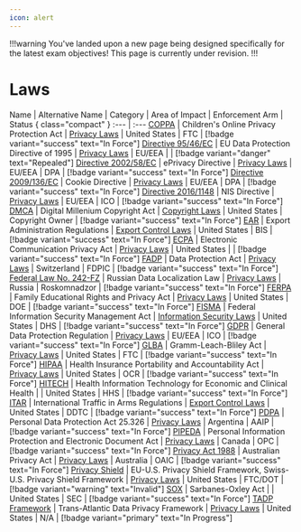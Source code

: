 ```yaml
---
icon: alert
---
```


!!!warning
You've landed upon a new page being designed specifically for the latest exam objectives! This page is currently under revision.
!!!

# Laws

Name | Alternative Name | Category | Area of Impact | Enforcement Arm | Status { class="compact" }
:--- | :---
[COPPA](/laws/coppa.md) | Children's Online Privacy Protection Act | [Privacy Laws](/categories/privacy-laws/) | United States | FTC | [!badge variant="success" text="In Force"]
[Directive 95/46/EC](/laws/directive-95-46-ec.md) | EU Data Protection Directive of 1995 | [Privacy Laws](/categories/privacy-laws) | EU/EEA | | [!badge variant="danger" text="Repealed"]
[Directive 2002/58/EC](/laws/directive-2002-58-ec.md) | ePrivacy Directive | [Privacy Laws](/categories/privacy-laws/) | EU/EEA | DPA | [!badge variant="success" text="In Force"]
[Directive 2009/136/EC](/laws/directive-2009-136-ec.md) | Cookie Directive | [Privacy Laws](/categories/privacy-laws) | EU/EEA | DPA | [!badge variant="success" text="In Force"]
[Directive 2016/1148](/laws/directive-2016-1148.md) | NIS Directive | [Privacy Laws](/categories/privacy-laws) | EU/EEA | ICO | [!badge variant="success" text="In Force"]
[DMCA](/laws/dmca.md) | Digital Millenium Copyright Act | [Copyright Laws](/categories/copyright-laws/) | United States | Copyright Owner | [!badge variant="success" text="In Force"]
[EAR](/laws/ear.md) | Export Administration Regulations | [Export Control Laws](/categories/export-control-laws/) | United States | BIS | [!badge variant="success" text="In Force"]
[ECPA](/laws/ecpa.md) | Electronic Communication Privacy Act | [Privacy Laws](/categories/privacy-laws/) | United States | | [!badge variant="success" text="In Force"]
[FADP](/laws/fadp.md) | Data Protection Act | [Privacy Laws](/categories/privacy-laws/) | Switzerland | FDPIC | [!badge variant="success" text="In Force"]
[Federal Law No. 242-FZ](/laws/federal-law-no-242-fz.md) | Russian Data Localization Law | [Privacy Laws](/categories/privacy-laws/) | Russia | Roskomnadzor | [!badge variant="success" text="In Force"]
[FERPA](/laws/ferpa.md) | Family Educational Rights and Privacy Act | [Privacy Laws](/categories/privacy-laws/) | United States | DOE | [!badge variant="success" text="In Force"]
[FISMA](/laws/fisma.md) | Federal Information Security Management Act | [Information Security Laws](/categories/information-security-laws/) | United States | DHS | [!badge variant="success" text="In Force"]
[GDPR](/laws/gdpr.md) | General Data Protection Regulation | [Privacy Laws](/categories/privacy-laws/) | EU/EEA | ICO | [!badge variant="success" text="In Force"]
[GLBA](/laws/glba.md) | Gramm-Leach-Bliley Act | [Privacy Laws](/categories/privacy-laws/) | United States | FTC | [!badge variant="success" text="In Force"]
[HIPAA](/laws/hipaa.md) | Health Insurance Portability and Accountability Act | [Privacy Laws](/categories/privacy-laws/) | United States | OCR | [!badge variant="success" text="In Force"]
[HITECH](/laws/hitech.md) | Health Information Technology for Economic and Clinical Health | | United States | HHS | [!badge variant="success" text="In Force"]
[ITAR](/laws/itar.md) | International Traffic in Arms Regulations | [Export Control Laws](/categories/privacy-laws/) | United States | DDTC | [!badge variant="success" text="In Force"]
[PDPA](/laws/pdpa.md) | Personal Data Protection Act 25.326 | [Privacy Laws](/categories/privacy-laws/) | Argentina | AAIP | [!badge variant="success" text="In Force"]
[PIPEDA](/laws/pipeda.md) | Personal Information Protection and Electronic Document Act | [Privacy Laws](/categories/privacy-laws/) | Canada | OPC | [!badge variant="success" text="In Force"]
[Privacy Act 1988](/laws/privacy-act-1988.md) | Australian Privacy Act | [Privacy Laws](/categories/privacy-laws/) | Australia | OAIC | [!badge variant="success" text="In Force"]
[Privacy Shield](/laws/privacy-shield.md) | EU-U.S. Privacy Shield Framework, Swiss-U.S. Privacy Shield Framework | [Privacy Laws](/categories/privacy-laws/) | United States | FTC/DOT | [!badge variant="warning" text="Invalid"]
[SOX](/laws/sox.md) | Sarbanes-Oxley Act | | United States | SEC | [!badge variant="success" text="In Force"]
[TADP Framework](/laws/tadp-framework.md) | Trans-Atlantic Data Privacy Framework | [Privacy Laws](/categories/privacy-laws/) | United States | N/A | [!badge variant="primary" text="In Progress"]
